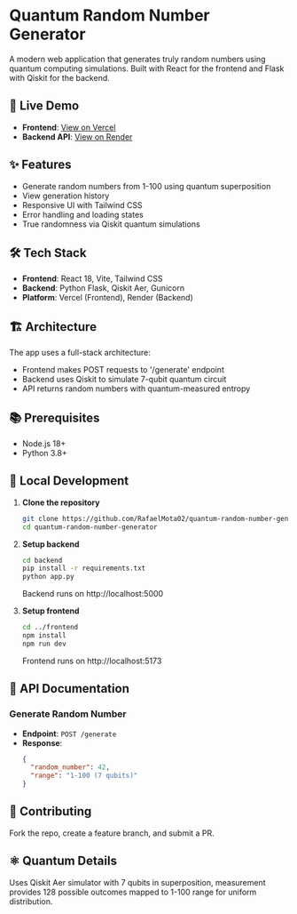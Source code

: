 # Quantum Random Number Generator

A modern web application that generates truly random numbers using quantum computing simulations. Built with React for the frontend and Flask with Qiskit for the backend.

## 🚀 Live Demo

- **Frontend**: [View on Vercel](https://quantum-random-number-generator-po8.vercel.app/)
- **Backend API**: [View on Render](https://quantum-random-number-generator-cio3.onrender.com)

## ✨ Features

- Generate random numbers from 1-100 using quantum superposition
- View generation history
- Responsive UI with Tailwind CSS
- Error handling and loading states
- True randomness via Qiskit quantum simulations

## 🛠 Tech Stack

- **Frontend**: React 18, Vite, Tailwind CSS
- **Backend**: Python Flask, Qiskit Aer, Gunicorn
- **Platform**: Vercel (Frontend), Render (Backend)

## 🏗 Architecture

The app uses a full-stack architecture:
- Frontend makes POST requests to '/generate' endpoint
- Backend uses Qiskit to simulate 7-qubit quantum circuit
- API returns random numbers with quantum-measured entropy

## 📚 Prerequisites

- Node.js 18+
- Python 3.8+

## 🚀 Local Development

1. **Clone the repository**
   ```bash
   git clone https://github.com/RafaelMota02/quantum-random-number-generator.git
   cd quantum-random-number-generator
   ```

2. **Setup backend**
   ```bash
   cd backend
   pip install -r requirements.txt
   python app.py
   ```
   Backend runs on http://localhost:5000

3. **Setup frontend**
   ```bash
   cd ../frontend
   npm install
   npm run dev
   ```
   Frontend runs on http://localhost:5173

## 📡 API Documentation

### Generate Random Number
- **Endpoint**: `POST /generate`
- **Response**: 
  ```json
  {
    "random_number": 42,
    "range": "1-100 (7 qubits)"
  }
  ```

## 🤝 Contributing

Fork the repo, create a feature branch, and submit a PR.

## ⚛ Quantum Details

Uses Qiskit Aer simulator with 7 qubits in superposition, measurement provides 128 possible outcomes mapped to 1-100 range for uniform distribution.
